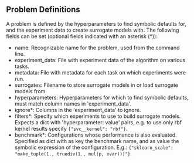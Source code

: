 ## Problem Definitions

A problem is defined by the hyperparameters to find symbolic defaults for, and the
experiment data to create surrogate models with.
The following fields can be set (optional fields indicated with an asterisk (*)):

* name: Recognizable name for the problem, used from the command line.
* experiment_data: File with experiment data of the algorithm on various tasks.
* metadata: File with metadata for each task on which experiments were run.
* surrogates: Filename to store surrogate models in or load surrogate models from.
* hyperparameters: Hyperparameters for which to find symbolic defaults, 
 must match column names in 'experiment_data'.
* ignore*: Columns in the 'experiment_data' to ignore.
* filters*:  Specify which experiments to use to build surrogate models.
 Expects a dict with 'hyperparameter: value' pairs, e.g. to use only rbf kernel results
 specify `{"svc__kernel": "rbf"}`.
* benchmark*: Configurations whose performance is also evaluated. Specified as dict
with as key the benchmark name, and as value the symbolic expression of the 
configuration. E.g.: `{"sklearn_scale": "make_tuple(1., truediv(1., mul(p, xvar)))"}`. 
